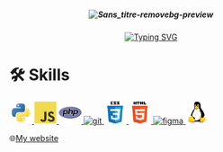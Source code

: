 ##### <p align="center">![Sans_titre-removebg-preview](https://user-images.githubusercontent.com/115154379/216736487-6f4e37eb-3f68-4082-99e9-0e7d4122fff0.png)

<p align="center"> <a href="https://git.io/typing-svg"><img src="https://readme-typing-svg.demolab.com?font=Fira+Code&weight=600&duration=4000&pause=100&color=2E77F7&center=true&width=435&lines=Student+in+web+development+%F0%9F%8E%93;at+La+Plateforme+%F0%9F%93%9A;Goal%3A+Fullstack+Developer+%F0%9F%96%A5%EF%B8%8F" alt="Typing SVG" /></a> </p>
  
# 🛠 Skills
<p align="left"> <a href="https://www.python.org" target="_blank" rel="noreferrer"> <img src="https://raw.githubusercontent.com/devicons/devicon/master/icons/python/python-original.svg" alt="python" width="40" height="40"/> </a> <a href="https://developer.mozilla.org/en-US/docs/Web/JavaScript" target="_blank" rel="noreferrer"> <img src="https://raw.githubusercontent.com/devicons/devicon/master/icons/javascript/javascript-original.svg" alt="javascript" width="40" height="40"/> </a> <a href="https://www.php.net" target="_blank" rel="noreferrer"> <img src="https://raw.githubusercontent.com/devicons/devicon/master/icons/php/php-original.svg" alt="php" width="40" height="40"/> <a href="https://git-scm.com/" target="_blank" rel="noreferrer"> <img src="https://www.vectorlogo.zone/logos/git-scm/git-scm-icon.svg" alt="git" width="40" height="40"/> </a> <a href="https://www.w3schools.com/css/" target="_blank" rel="noreferrer"> <img src="https://raw.githubusercontent.com/devicons/devicon/master/icons/css3/css3-original-wordmark.svg" alt="css3" width="40" height="40"/> </a> </a> <a href="https://developer.mozilla.org/fr/docs/Web/HTML" target="_blank" rel="noreferrer"> <img src="https://raw.githubusercontent.com/devicons/devicon/master/icons/html5/html5-original-wordmark.svg" alt="html5" width="40" height="40"/> </a> <a href="https://www.figma.com/" target="_blank" rel="noreferrer"> <img src="https://www.vectorlogo.zone/logos/figma/figma-icon.svg" alt="figma" width="40" height="40"/> </a> <a href="https://www.linux.org/" target="_blank" rel="noreferrer"> <img src="https://raw.githubusercontent.com/devicons/devicon/master/icons/linux/linux-original.svg" alt="linux" width="40" height="40"/> </a> </p>

🌐[My website](https://christopher-cornet.students-laplateforme.io/)
